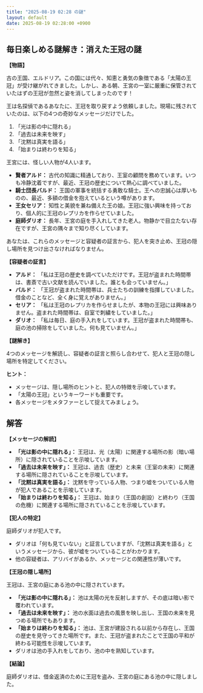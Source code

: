 ```yaml
---
title: "2025-08-19 02:28 の謎"
layout: default
date: 2025-08-19 02:28:00 +0900
---
```

## 毎日楽しめる謎解き：消えた王冠の謎

**【物語】**

古の王国、エルドリア。この国には代々、知恵と勇気の象徴である「太陽の王冠」が受け継がれてきました。しかし、ある朝、王宮の一室に厳重に保管されていたはずの王冠が忽然と姿を消してしまったのです！

王は名探偵であるあなたに、王冠を取り戻すよう依頼しました。現場に残されていたのは、以下の4つの奇妙なメッセージだけでした。

1.  「光は影の中に隠れる」
2.  「過去は未来を映す」
3.  「沈黙は真実を語る」
4.  「始まりは終わりを知る」

王宮には、怪しい人物が4人います。

*   **賢者アルド：** 古代の知識に精通しており、王室の顧問を務めています。いつも冷静沈着ですが、最近、王冠の歴史について熱心に調べていました。
*   **騎士団長バルド：** 王国の軍事を統括する勇敢な騎士。王への忠誠心は厚いものの、最近、多額の借金を抱えているという噂があります。
*   **王女セリア：** 知性と美貌を兼ね備えた王の娘。王冠に強い興味を持っており、個人的に王冠のレプリカを作らせていました。
*   **庭師ダリオ：** 長年、王宮の庭を手入れしてきた老人。物静かで目立たない存在ですが、王宮の隅々まで知り尽くしています。

あなたは、これらのメッセージと容疑者の証言から、犯人を突き止め、王冠の隠し場所を見つけ出さなければなりません。

**【容疑者の証言】**

*   **アルド：** 「私は王冠の歴史を調べていただけです。王冠が盗まれた時間帯は、書斎で古い文献を読んでいました。誰とも会っていません。」
*   **バルド：** 「王冠が盗まれた時間帯は、兵士たちの訓練を指揮していました。借金のことなど、全く身に覚えがありません。」
*   **セリア：** 「私は王冠のレプリカを作らせましたが、本物の王冠には興味ありません。盗まれた時間帯は、自室で刺繍をしていました。」
*   **ダリオ：** 「私は毎日、庭の手入れをしています。王冠が盗まれた時間帯も、庭の池の掃除をしていました。何も見ていません。」

**【謎解き】**

4つのメッセージを解読し、容疑者の証言と照らし合わせて、犯人と王冠の隠し場所を特定してください。

**ヒント：**

*   メッセージは、隠し場所のヒントと、犯人の特徴を示唆しています。
*   「太陽の王冠」というキーワードも重要です。
*   各メッセージをメタファーとして捉えてみましょう。

## 解答

**【メッセージの解読】**

*   **「光は影の中に隠れる」：** 王冠は、光（太陽）に関連する場所の影（暗い場所）に隠されていることを示唆しています。
*   **「過去は未来を映す」：** 王冠は、過去（歴史）と未来（王室の未来）に関連する場所に隠されていることを示唆しています。
*   **「沈黙は真実を語る」：** 沈黙を守っている人物、つまり嘘をついている人物が犯人であることを示唆しています。
*   **「始まりは終わりを知る」：** 王冠は、始まり（王国の創設）と終わり（王国の危機）に関連する場所に隠されていることを示唆しています。

**【犯人の特定】**

庭師ダリオが犯人です。

*   ダリオは「何も見ていない」と証言していますが、「沈黙は真実を語る」というメッセージから、彼が嘘をついていることがわかります。
*   他の容疑者は、アリバイがあるか、メッセージとの関連性が薄いです。

**【王冠の隠し場所】**

王冠は、王宮の庭にある池の中に隠されています。

*   **「光は影の中に隠れる」：** 池は太陽の光を反射しますが、その底は暗い影で覆われています。
*   **「過去は未来を映す」：** 池の水面は過去の風景を映し出し、王国の未来を見つめる場所でもあります。
*   **「始まりは終わりを知る」：** 池は、王宮が建設される以前から存在し、王国の歴史を見守ってきた場所です。また、王冠が盗まれたことで王国の平和が終わる可能性を示唆しています。
*   ダリオは池の手入れをしており、池の中を熟知しています。

**【結論】**

庭師ダリオは、借金返済のために王冠を盗み、王宮の庭にある池の中に隠しました。
